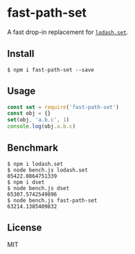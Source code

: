 # fast-path-set

A fast drop-in replacement for [`lodash.set`](https://www.npmjs.com/package/lodash.set).

## Install 

```
$ npm i fast-path-set --save
```

## Usage

```js
const set = require('fast-path-set')
const obj = {}
set(obj, 'a.b.c', 1)
console.log(obj.a.b.c)
```

## Benchmark

```
$ npm i lodash.set
$ node bench.js lodash.set
85422.0864751339
$ npm i dset
$ node bench.js dset
65307.5742549896
$ node bench.js fast-path-set
63214.1385409832
```

## License

MIT
